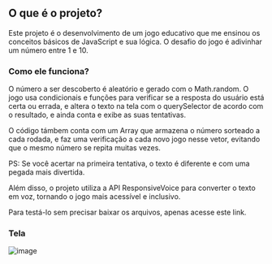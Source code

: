 ##  O que é o projeto? 

Este projeto é o desenvolvimento de um jogo educativo que me ensinou os conceitos básicos de JavaScript e sua lógica. O desafio do jogo é adivinhar um número entre 1 e 10.

### Como ele funciona? 

O número a ser descoberto é aleatório e gerado com o Math.random. O jogo usa condicionais e funções para verificar se a resposta do usuário está certa ou errada, e altera o texto na tela com o querySelector de acordo com o resultado, e ainda conta e exibe as suas tentativas.

O código támbem conta com um Array que armazena o número sorteado a cada rodada, e faz uma verificação a cada novo jogo nesse vetor, evitando que o mesmo número se repita muitas vezes.

PS: Se você acertar na primeira tentativa, o texto é diferente e com uma pegada mais divertida.

Além disso, o projeto utiliza a API ResponsiveVoice para converter o texto em voz, tornando o jogo mais acessível e inclusivo.

Para testá-lo sem precisar baixar os arquivos, apenas acesse este link.

### Tela

![image](https://github.com/MateusPerpetuo/Jogo-do-numero-misterioso/assets/129229556/3c339b5f-fbc4-4b4c-ae44-3a973e5818bf)




